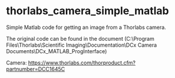 # thorlabs_camera_simple_matlab
Simple Matlab code for getting an image from a Thorlabs camera.  
  
The original code can be found in the document (C:\Program Files\Thorlabs\Scientific Imaging\Documentation\DCx Camera Documents\DCx_MATLAB_ProgInterface)

Camera: https://www.thorlabs.com/thorproduct.cfm?partnumber=DCC1645C
